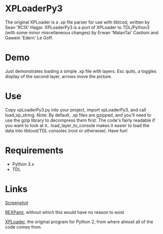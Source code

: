 # XPLoaderPy3

The original XPLoader is a .xp file parser for use with libtcod, written by Sean 'RCIX' Hagar. XPLoaderPy3 is a port of XPLoader to TDL/Python3 (with some minor miscellaneous changes) by Erwan 'MalanTai' Castioni and Gawein 'Edern' Le Goff.

# Demo

Just demonstrates loading a simple .xp file with layers. Esc quits, a toggles display of the second layer, arrows move the picture.

# Use

Copy xpLoaderPy3.py into your project, import xpLoaderPy3, and call load\_xp\_string. Note: By default, .xp files are gzipped, and you'll need to use the gzip library to decompress them first. The code's fairly readable if you want to look at it.. load\_layer\_to\_console makes it easier to load the data into libtcod/TDL consoles (root or otherwise). Have fun!

# Requirements

- Python 3.x
- TDL

# Links

[Screenshot](http://i.imgur.com/6Ofm3If.png)

[REXPaint](http://www.gridsagegames.com/rexpaint/), without which this would have no reason to exist

[XPLoader](https://github.com/RCIX/XPLoader), the original program for Python 2, from where almost all of the code comes from.